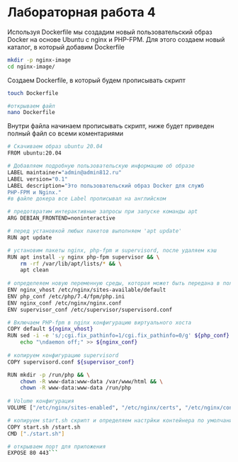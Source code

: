 # Лабораторная работа 4

Используя Dockerfile мы создадим новый пользовательский образ Docker на основе Ubuntu с nginx и PHP-FPM.
Для этого создаем новый каталог, в который добавим Dockerfile

```sh
mkdir -p nginx-image
cd nginx-image/
```

Создаем Dockerfile, в который будем прописывать скрипт
```sh
touch Dockerfile

#открываем файл
nano Dockerfile
```
Внутри файла начинаем прописывать скрипт, ниже будет приведен полный файл со всеми коментариями

```sh
# Скачиваем образ ubuntu 20.04
FROM ubuntu:20.04

# Добавляем подробную пользовательскую информацию об образе
LABEL maintainer="admin@admin812.ru"
LABEL version="0.1"
LABEL description="Это пользовательский образ Docker для служб
PHP-FPM и Nginx."
#в файле докера все Label прописывал на английском

# предотвратим интерактивные запросы при запуске команды apt
ARG DEBIAN_FRONTEND=noninteractive

# перед установкой любых пакетов выполняем 'apt update'
RUN apt update

# установим пакеты nginx, php-fpm и supervisord, после удаляем кэш
RUN apt install -y nginx php-fpm supervisor && \
    rm -rf /var/lib/apt/lists/* && \
    apt clean
    
# определеяем новую переменную среды, которая может быть передана в пользовательский образ
ENV nginx_vhost /etc/nginx/sites-available/default
ENV php_conf /etc/php/7.4/fpm/php.ini
ENV nginx_conf /etc/nginx/nginx.conf
ENV supervisor_conf /etc/supervisor/supervisord.conf

# Включаем PHP-fpm в nginx конфигурацию виртуального хоста
COPY default ${nginx_vhost}
RUN sed -i -e 's/;cgi.fix_pathinfo=1/cgi.fix_pathinfo=0/g' ${php_conf} && \
    echo "\ndaemon off;" >> ${nginx_conf}
    
# копируем конфигурацию supervisord
COPY supervisord.conf ${supervisor_conf}

RUN mkdir -p /run/php && \
    chown -R www-data:www-data /var/www/html && \
    chown -R www-data:www-data /run/php
    
# Volume конфигурация
VOLUME ["/etc/nginx/sites-enabled", "/etc/nginx/certs", "/etc/nginx/conf.d", "/var/log/nginx", "/var/www/html"]

# копируем start.sh скрипт и определяем настрйки контейнера по умолчанию
COPY start.sh /start.sh
CMD ["./start.sh"]

# открываем порт для приложения 
EXPOSE 80 443```

